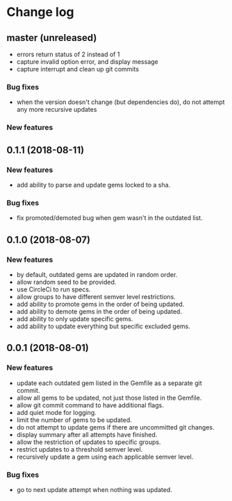 # Change log

## master (unreleased)

* errors return status of 2 instead of 1
* capture invalid option error, and display message
* capture interrupt and clean up git commits

### Bug fixes

* when the version doesn't change (but dependencies do), do not attempt any more recursive updates

### New features

## 0.1.1 (2018-08-11)

### New features

* add ability to parse and update gems locked to a sha.

### Bug fixes

* fix promoted/demoted bug when gem wasn't in the outdated list.

## 0.1.0 (2018-08-07)

### New features

* by default, outdated gems are updated in random order.
* allow random seed to be provided.
* use CircleCi to run specs.
* allow groups to have different semver level restrictions.
* add ability to promote gems in the order of being updated.
* add ability to demote gems in the order of being updated.
* add ability to only update specific gems.
* add ability to update everything but specific excluded gems.

## 0.0.1 (2018-08-01)

### New features

* update each outdated gem listed in the Gemfile as a separate git commit.
* allow all gems to be updated, not just those listed in the Gemfile.
* allow git commit command to have additional flags.
* add quiet mode for logging.
* limit the number of gems to be updated.
* do not attempt to update gems if there are uncommitted git changes.
* display summary after all attempts have finished.
* allow the restriction of updates to specific groups.
* restrict updates to a threshold semver level.
* recursively update a gem using each applicable semver level.

### Bug fixes

* go to next update attempt when nothing was updated.
